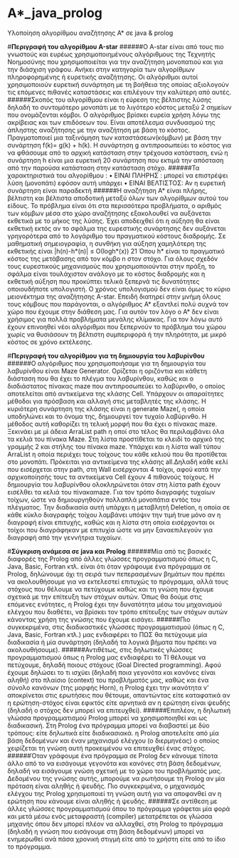 # A*_java_prolog
Υλοποίηση αλγορίθμου αναζήτησης Α* σε java &amp; prolog

#**Περιγραφή του  αλγορίθμου Α-star** 
######O A-star είναι από τους πιο γνωστούς και ευρέως χρησιμοποιημένους αλγόριθμους της Τεχνητής Νοημοσύνης που χρησιμοποιείται για την αναζήτηση μονοπατιού και για την διάσχιση γράφου. Ανήκει στην κατηγορία των αλγορίθμων πληροφορημένης ή ευρετικής αναζήτησης. Οι αλγόριθμοι αυτοί χρησιμοποιούν ευρετική συνάρτηση με τη βοήθεια της οποίας αξιολογούν τις επόμενες πιθανές καταστάσεις και επιλέγουν την καλύτερη από αυτές.
######Σκοπός του αλγορίθμου είναι η εύρεση της βέλτιστης λύσης δηλαδή το συντομότερο μονοπάτι με το λιγότερο κόστος μεταξύ 2 σημείων που ονομάζονται κόμβοι. Ο αλγόριθμος βρίσκει ευρεία χρήση λόγω της ακρίβειας και των επιδόσεων του. Είναι αποτέλεσμα συνδυασμού της άπληστης αναζήτησης με την αναζήτηση με βάση το κόστος. Πραγματοποιεί μια ταξινόμηση των καταστάσεων(κόμβων) με βάση την συνάρτηση f(k)= g(k) + h(k). H συνάρτηση g αντιπροσωπεύει το κόστος για να φθάσουμε από το αρχική κατάσταση στην τρέχουσα κατάσταση, ενώ η συνάρτηση h είναι μια ευρετική 20 συνάρτηση που εκτιμά την απόσταση από την παρούσα κατάσταση στην κατάσταση στόχο.
######Τα χαρακτηριστικά του αλγορίθμου :
• ΕΙΝΑΙ ΠΛΗΡΗΣ : μπορεί να επιστρέψει λύση (μονοπάτι) εφόσον αυτή υπάρχει
• ΕΙΝΑΙ ΒΕΛΤΙΣΤΟΣ: Αν η ευρετική συνάρτηση είναι παραδεκτή
######Η αναζήτηση Α* είναι πλήρης, βέλτιστη και βέλτιστα αποδοτική μεταξύ όλων των αλγορίθμων αυτού του είδους. Το πρόβλημα είναι ότι στα περισσότερα προβλήματα, ο αριθμός των κόμβων μέσα στο χώρο αναζήτησης εξακολουθεί να αυξάνεται εκθετικά με το μήκος της λύσης. Έχει αποδειχθεί ότι η αύξηση θα είναι εκθετική εκτός αν το σφάλμα της ευρεστικής συνάρτησης δεν αυξάνεται γρηγορότερα από το λογάριθμο του πραγματικού κόστους διαδρομής. Σε μαθηματική σημειογραφία, η συνθήκη για αύξηση χαμηλότερη της εκθετικής είναι |h(n)-h*(n)| ≤ Ο(logh*(x)) 21 Όπου h* είναι το πραγματικό κόστος της μετάβασης από τον κόμβο n στον στόχο. Για όλους σχεδόν τους ευρεστικούς μηχανισμούς που χρησιμοποιούνται στην πράξη, το σφάλμα είναι τουλάχιστον ανάλογο με το κόστος διαδρομής και η εκθετική αύξηση που προκύπτει τελικά ξεπερνά τις δυνατότητες οποιουδήποτε υπολογιστή. Ο χρόνος υπολογισμού δεν είναι όμως το κύριο μειονέκτημα της αναζήτησης Α-star. Επειδή διατηρεί στην μνήμη όλους τους κόμβους που παράγονται, ο αλγόριθμος Α* εξαντλεί πολύ συχνά τον χώρο που έχουμε στην διάθεση μας. Για αυτόν τον λόγο ο Α* δεν είναι χρήσιμος για πολλά προβλήματα μεγάλης κλίμακας. Για τον λόγω αυτό έχουν επινοηθεί νέοι αλγόριθμοι που ξεπερνούν το πρόβλημα του χώρου χωρίς να θυσιάσουν τη βέλτιστη συμπεριφορά ή την πληρότητα, με μικρό κόστος σε χρόνο εκτέλεσης.

#**Περιγραφή του αλγορίθμου για τη δημιουργία του λαβυρίνθου**
######Ο αλγόριθμος που χρησιμοποιήσαμε για τη δημιουργία του λαβυρίνθου είναι Maze Generator. Ορίζεται η οριζόντια και κάθετη διάσταση που θα έχει το πλέγμα του λαβυρίνθου, καθώς και ο δισδιάστατος πίνακας maze που αντιπροσωπεύει το λαβύρινθο, ο οποίος αποτελείται από αντικείμενα της κλάσης Cell. Υπάρχουν οι απαραίτητες μέθοδοι για πρόσβαση και αλλαγή στις μεταβλητές της κλάσης. Η κυριότερη συνάρτηση της κλάσης είναι η generate Maze(, η οποία υποδηλώνει και το όνομα της, δημιουργεί τον τυχαίο λαβύρινθο. Η μέθοδος αυτή καθορίζει τη τελική μορφή που θα έχει ο πίνακας maze. Ξεκινάει με μί άδεια ArraList path η οποί στο τέλος θα περιλαμβάνει όλα τα κελιά του πίνακα Maze. Στη λίστα προστίθεται το κλειδί το αρχικό της γραμμής 2 και στήλης του πίνακα maze. Υπάρχει και η λίστα wall τύπου ArraList η οποία περιέχει τους τοίχους του κάθε κελιού που θα προτίθεται στο μονοπάτι. Πρόκειται για αντικείμενα της κλάσης all.Δηλαδή κάθε κελί που εισέρχεται στην path, στη Wall εισέρχονται 4 τοίχοι, αφού κατά την αρχικοποίησής τους τα αντικείμενα Cell έχουν 4 πιθανούς τοίχους. Η δημιουργία του λαβυρίνθου ολοκληρώνεται όταν στη λίστα path έχουν εισέλθει τα κελιά του πίνακαmaze. Για τον τρόπο διαγραφής τυχαίων τοίχων, ώστε να  δημιουργηθούν πολλαπλά μονοπάτια εντός του πλέγματος. Την διαδικασία αυτή υπάρχει η μεταβλητή Deletion, η οποία σε κάθε κύκλο διαγραφής τοίχου λαμβάνει υπόψιν την τιμή true μόνο αν η διαγραφή είναι επιτυχής, καθώς και η λίστα στη οποία εισέρχονται οι τοίχοι που διαγράφηκαν με επιτυχία ώστε να μην ξαναεπιλεγούν για διαγραφή από την γεννήτρια τυχαίων.

#**Σύγκριση  ανάμεσα σε java και Prolog**
######Μία από τις βασικές διαφορές της Prolog από άλλες γλώσσες προγραμματισμού όπως η C, Java, Basic, Fortran κτλ. είναι ότι όταν γράφουμε ένα πρόγραμμα σε Prolog, δηλώνουμε όχι τη σειρά των πεπερασμένων βημάτων που πρέπει να ακολουθήσουμε για να εκτελεστεί επιτυχώς το πρόγραμμα, αλλά τους στόχους που θέλουμε να πετύχουμε καθώς και τη γνώση που έχουμε σχετικά με την επίτευξη των στόχων αυτών. Όπως θα δούμε στις επόμενες ενότητες, η Prolog έχει την δυνατότητα μέσω του μηχανισμού ελέγχου που διαθέτει, να βρίσκει τον τρόπο επίτευξης των στόχων αυτών κάνοντας χρήση της γνώσης που έχουμε εισάγει.
######Πιο συγκεκριμένα, στις διαδικαστικές γλώσσες προγραμματισμού (όπως η C, Java, Basic, Fortran κτλ.) μας ενδιαφέρει το ΠΩΣ θα πετύχουμε μία διαδικασία ή μία συνάρτηση (δηλαδή τα λογικά βήματα που πρέπει να ακολουθήσουμε). 
######Αντιθέτως, στις δηλωτικές γλώσσες προγραμματισμού όπως η Prolog μας ενδιαφέρει το ΤΙ θέλουμε να πετύχουμε, δηλαδή ποιους στόχους (Goal Directed programming). Αφού έχουμε δηλώσει το τι ισχύει (δηλαδή ποια γεγονότα και κανόνες είναι αληθή) στο πλαίσιο (context) του προβλήματός μας, καθώς και ένα σύνολο κανόνων (της μορφής Horn), η Prolog έχει την ικανότητα ν' αποκρίνεται στις ερωτήσεις που θέτουμε, απαντώντας είτε καταφατικά αν η ερώτηση-στόχος είναι εφικτός είτε αρνητικά αν η ερώτηση είναι ψευδής (δηλαδή ο στόχος δεν μπορεί να επιτευχθεί).
######Επιπλέον, η δηλωτική γλώσσα προγραμματισμού Prolog μπορεί να χρησιμοποιηθεί και ως διαδικασική. Στη Prolog ένα πρόγραμμα μπορεί να διαβαστεί με δύο τρόπους: είτε δηλωτικά είτε διαδικασιακά.  η Prolog αποτελείτε από μία βάση δεδομένων και έναν μηχανισμό ελέγχου (ο διερμηνέας) ο οποίος χειρίζεται τη γνώση αυτή προκειμένου να επιτευχθεί ένας στόχος.
######Όταν γράφουμε ένα πρόγραμμα σε Prolog δεν κάνουμε τίποτα άλλο από το να εισάγουμε γεγονότα και κανόνες στη βάση δεδομένων, δηλαδή να εισάγουμε γνώση σχετική με το χώρο του προβλήματός μας. Δεδομένου της γνώσης αυτής, μπορούμε να ρωτήσουμε τη Prolog αν μία πρόταση είναι αληθής ή ψευδής. Πιο συγκεκριμένα, ο μηχανισμός ελέγχου της Prolog χρησιμοποιεί τη γνώση αυτή για να αποφανθεί αν η ερώτηση που κάνουμε είναι αληθής ή ψευδής.
######Σε αντίθεση με άλλες γλώσσες προγραμματισμού όπου το πρόγραμμα γράφεται μία φορά και μετά μέσω ενός μεταφραστή (compiler) μετατρέπεται σε γλώσσα μηχανής όπου δεν μπορεί πλέον να αλλαχθεί, στη Prolog το πρόγραμμα (δηλαδή η γνώση που εισάγουμε στη βάση δεδομένων) μπορεί να ενημερωθεί ανά πάσα χρονική στιγμή είτε από το χρήστη είτε από το ίδιο το πρόγραμμα.
